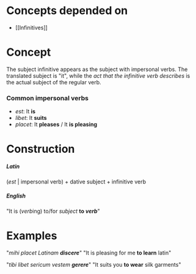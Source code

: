 # Concepts depended on
- [[Infinitives]]
# Concept
The subject infinitive appears as the subject with impersonal verbs. The translated subject is "it", while the *act that the infinitive verb describes* is the actual subject of the regular verb.  

### Common impersonal verbs
- *est*: It **is**
- *libet*: It **suits**
- *placet*: It **pleases** / It **is pleasing**

# Construction
##### Latin
(*est* | impersonal verb) + dative subject + infinitive verb
##### English
"It is (*verb*ing) to/for *subject* **to *verb***"

# Examples

"*mihi placet Latinam **discere***"
"It is pleasing for me **to learn** latin"

"*tibi libet sericum vestem **gerere***"
"It suits you **to wear** silk garments"


